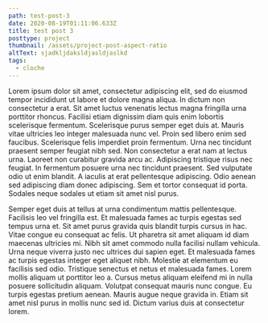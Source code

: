 ```yaml
---
path: test-post-3
date: 2020-08-19T01:11:06.633Z
title: test post 3
posttype: project
thumbnail: /assets/project-post-aspect-ratio
altText: sjadkljdaksldjasldjaslkd
tags:
  - cloche
---
```

Lorem ipsum dolor sit amet, consectetur adipiscing elit, sed do eiusmod tempor incididunt ut labore et dolore magna aliqua. In dictum non consectetur a erat. Sit amet luctus venenatis lectus magna fringilla urna porttitor rhoncus. Facilisi etiam dignissim diam quis enim lobortis scelerisque fermentum. Scelerisque purus semper eget duis at. Mauris vitae ultricies leo integer malesuada nunc vel. Proin sed libero enim sed faucibus. Scelerisque felis imperdiet proin fermentum. Urna nec tincidunt praesent semper feugiat nibh sed. Non consectetur a erat nam at lectus urna. Laoreet non curabitur gravida arcu ac. Adipiscing tristique risus nec feugiat. In fermentum posuere urna nec tincidunt praesent. Sed vulputate odio ut enim blandit. A iaculis at erat pellentesque adipiscing. Odio aenean sed adipiscing diam donec adipiscing. Sem et tortor consequat id porta. Sodales neque sodales ut etiam sit amet nisl purus.

Semper eget duis at tellus at urna condimentum mattis pellentesque. Facilisis leo vel fringilla est. Et malesuada fames ac turpis egestas sed tempus urna et. Sit amet purus gravida quis blandit turpis cursus in hac. Vitae congue eu consequat ac felis. Ut pharetra sit amet aliquam id diam maecenas ultricies mi. Nibh sit amet commodo nulla facilisi nullam vehicula. Urna neque viverra justo nec ultrices dui sapien eget. Et malesuada fames ac turpis egestas integer eget aliquet nibh. Molestie at elementum eu facilisis sed odio. Tristique senectus et netus et malesuada fames. Lorem mollis aliquam ut porttitor leo a. Cursus metus aliquam eleifend mi in nulla posuere sollicitudin aliquam. Volutpat consequat mauris nunc congue. Eu turpis egestas pretium aenean. Mauris augue neque gravida in. Etiam sit amet nisl purus in mollis nunc sed id. Dictum varius duis at consectetur lorem.